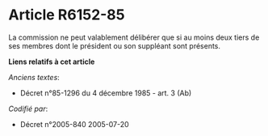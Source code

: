 # Article R6152-85

La commission ne peut valablement délibérer que si au moins deux tiers de ses membres dont le président ou son suppléant sont
présents.

**Liens relatifs à cet article**

_Anciens textes_:

  - Décret n°85-1296 du 4 décembre 1985 - art. 3 (Ab)

_Codifié par_:

  - Décret n°2005-840 2005-07-20
